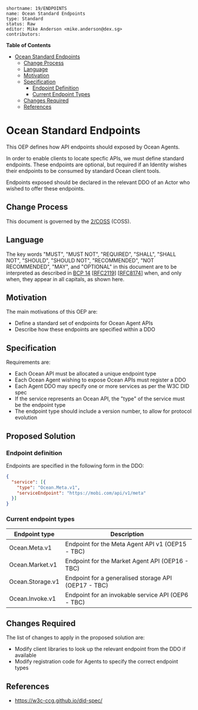 ```
shortname: 19/ENDPOINTS
name: Ocean Standard Endpoints
type: Standard
status: Raw
editor: Mike Anderson <mike.anderson@dex.sg>
contributors: 
```

**Table of Contents**

<!--ts-->

   * [Ocean Standard Endpoints](#ocean-standard-endpoints)
      * [Change Process](#change-process)
      * [Language](#language)
      * [Motivation](#motivation)
      * [Specification](#specification)
         * [Endpoint Definition](#endpoint-definition)
         * [Current Endpoint Types](#current-endpoint-types)
      * [Changes Required](#changes-required)
      * [References](#references)

<!--te-->

# Ocean Standard Endpoints

This OEP defines how API endpoints should exposed by Ocean Agents.

In order to enable clients to locate specfic APIs, we must define standard endpoints.
These endpoints are optional, but required if an Identity wishes their endpoints to be consumed
by standard Ocean client tools.

Endpoints exposed should be declared in the relevant DDO of an Actor who wished to offer these endpoints.

## Change Process

This document is governed by the [2/COSS](../2/README.md) (COSS).


## Language

The key words "MUST", "MUST NOT", "REQUIRED", "SHALL", "SHALL NOT", "SHOULD", "SHOULD NOT", "RECOMMENDED", "NOT RECOMMENDED", "MAY", and "OPTIONAL" in this document are to be interpreted as described in [BCP 14](https://tools.ietf.org/html/bcp14) \[[RFC2119](https://tools.ietf.org/html/rfc2119)\] \[[RFC8174](https://tools.ietf.org/html/rfc8174)\] when, and only when, they appear in all capitals, as shown here.


## Motivation

The main motivations of this OEP are:

* Define a standard set of endpoints for Ocean Agent APIs
* Describe how these endpoints are specified within a DDO

## Specification

Requirements are:

* Each Ocean API must be allocated a unique endpoint type
* Each Ocean Agent wishing to expose Ocean APIs must register a DDO
* Each Agent DDO may specify one or more services as per the W3C DID spec
* If the service represents an Ocean API, the "type" of the service must be the endpoint type
* The endpoint type should include a version number, to allow for protocol evolution


## Proposed Solution

### Endpoint definition

Endpoints are specified in the following form in the DDO:

```json
{
  "service": [{
    "type": "Ocean.Meta.v1",
    "serviceEndpoint": "https://mobi.com/api/v1/meta"
  }]
}
```

### Current endpoint types

Endpoint type          |   Description
-----------------------|----------------------
Ocean.Meta.v1          | Endpoint for the Meta Agent API v1 (OEP15 - TBC)
Ocean.Market.v1        | Endpoint for the Market Agent API (OEP16 - TBC)
Ocean.Storage.v1       | Endpoint for a generalised storage API (OEP17 - TBC)
Ocean.Invoke.v1        | Endpoint for an invokable service API (OEP6 - TBC)


## Changes Required

The list of changes to apply in the proposed solution are:

* Modify client libraries to look up the relevant endpoint from the DDO if available
* Modify registration code for Agents to specify the correct endpoint types

## References

* https://w3c-ccg.github.io/did-spec/
